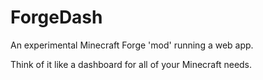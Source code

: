 ForgeDash
=========

An experimental Minecraft Forge 'mod' running a web app.

Think of it like a dashboard for all of your Minecraft needs.
